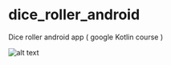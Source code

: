 # dice_roller_android
Dice roller android app ( google Kotlin course )

![alt text](https://github.com/amj203/dice_roller_android/blob/master/dice_roller.jpeg?raw=true)
